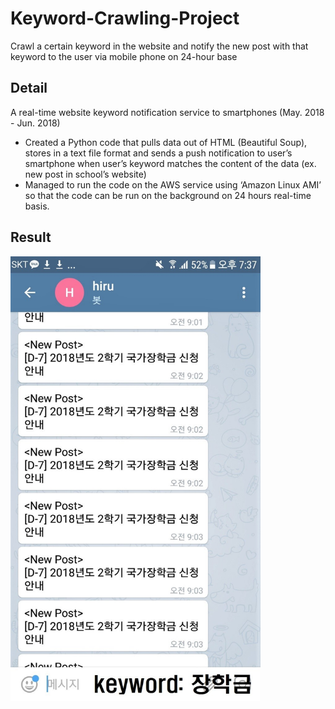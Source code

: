 # Keyword-Crawling-Project
Crawl a certain keyword in the website and notify the new post with that keyword to the user via mobile phone on 24-hour base

## Detail
A real-time website keyword notification service to smartphones (May. 2018 - Jun. 2018)
* Created a Python code that pulls data out of HTML (Beautiful Soup), stores in a text file format and sends a push notification to user’s smartphone when user’s keyword matches the content of the data (ex. new post in school’s website) 
* Managed to run the code on the AWS service using ‘Amazon Linux AMI’ so that the code can be run on the background on 24 hours real-time basis.

## Result
<img src="post_screenshot.jpg" alt="result" width="400">
